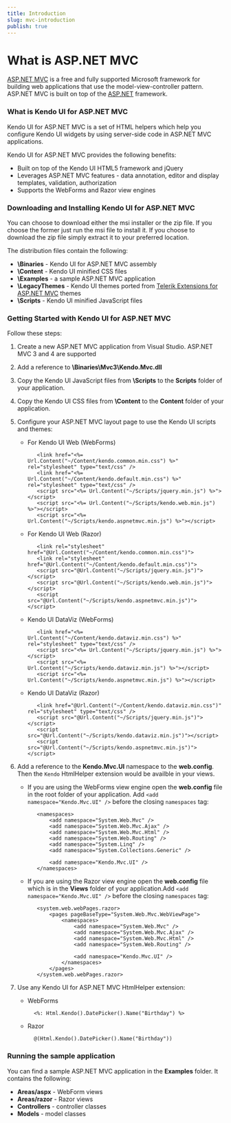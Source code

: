 ```yaml
---
title: Introduction
slug: mvc-introduction
publish: true
---
```


# What is ASP.NET MVC

 [ASP.NET MVC](http://www.asp.net/mvc/) is a free and fully supported Microsoft framework for building web applications that use the model-view-controller pattern.
ASP.NET MVC is built on top of the [ASP.NET](http://www.asp.net/) framework.

### What is Kendo UI for ASP.NET MVC

Kendo UI for ASP.NET MVC is a set of HTML helpers which help you configure Kendo UI widgets by using server-side code in ASP.NET MVC applications.

Kendo UI for ASP.NET MVC provides the following benefits:

*   Built on top of the Kendo UI HTML5 framework and jQuery
*   Leverages ASP.NET MVC features - data annotation, editor and display templates, validation, authorization
*   Supports the WebForms and Razor view engines

### Downloading and Installing Kendo UI for ASP.NET MVC

You can choose to download either the msi installer or the zip file. If you choose the former just run the msi file to install it. If you choose to
download the zip file simply extract it to your preferred location.

The distribution files contain the following:

*   **\Binaries** - Kendo UI for ASP.NET MVC assembly
*   **\Content** - Kendo UI minified CSS files
*   **\Examples** - a sample ASP.NET MVC application
*   **\LegacyThemes** - Kendo UI themes ported from [Telerik Extensions for ASP.NET MVC](http://www.telerik.com/products/aspnet-mvc.aspx) themes
*   **\Scripts** - Kendo UI minified JavaScript files

### Getting Started with Kendo UI for ASP.NET MVC

Follow these steps:

1.  Create a new ASP.NET MVC application from Visual Studio. ASP.NET MVC 3 and 4 are supported

2.  Add a reference to **\Binaries\Mvc3\Kendo.Mvc.dll**

3.  Copy the Kendo UI JavaScript files from **\Scripts** to the **Scripts** folder of your application.

4.  Copy the Kendo UI CSS files from **\Content** to the **Content** folder of your application.

5.  Configure your ASP.NET MVC layout page to use the Kendo UI scripts and themes:

    * For Kendo UI Web (WebForms)

             <link href="<%= Url.Content("~/Content/kendo.common.min.css") %>" rel="stylesheet" type="text/css" />
             <link href="<%= Url.Content("~/Content/kendo.default.min.css") %>" rel="stylesheet" type="text/css" />
             <script src="<%= Url.Content("~/Scripts/jquery.min.js") %>"></script>
             <script src="<%= Url.Content("~/Scripts/kendo.web.min.js") %>"></script>
             <script src="<%= Url.Content("~/Scripts/kendo.aspnetmvc.min.js") %>"></script>

    * For Kendo UI Web (Razor)

             <link rel="stylesheet" href="@Url.Content("~/Content/kendo.common.min.css")">
             <link rel="stylesheet" href="@Url.Content("~/Content/kendo.default.min.css")">
             <script src="@Url.Content("~/Scripts/jquery.min.js")"></script>
             <script src="@Url.Content("~/Scripts/kendo.web.min.js")"></script>
             <script src="@Url.Content("~/Scripts/kendo.aspnetmvc.min.js")"></script>

    * Kendo UI DataViz (WebForms)

             <link href="<%= Url.Content("~/Content/kendo.dataviz.min.css") %>" rel="stylesheet" type="text/css" />
             <script src="<%= Url.Content("~/Scripts/jquery.min.js") %>"></script>
             <script src="<%= Url.Content("~/Scripts/kendo.dataviz.min.js") %>"></script>
             <script src="<%= Url.Content("~/Scripts/kendo.aspnetmvc.min.js") %>"></script>

    * Kendo UI DataViz (Razor)

             <link href="@Url.Content("~/Content/kendo.dataviz.min.css")" rel="stylesheet" type="text/css" />
             <script src="@Url.Content("~/Scripts/jquery.min.js")"></script>
             <script src="@Url.Content("~/Scripts/kendo.dataviz.min.js")"></script>
             <script src="@Url.Content("~/Scripts/kendo.aspnetmvc.min.js")"></script>

6. Add a reference to the **Kendo.Mvc.UI** namespace to the **web.config**. Then the `Kendo` HtmlHelper extension would
be availble in your views.
    * If you are using the WebForms view engine open the **web.config** file in the root folder of your application. Add
     `<add namespace="Kendo.Mvc.UI" />` before the closing `namespaces` tag:

             <namespaces>
                 <add namespace="System.Web.Mvc" />
                 <add namespace="System.Web.Mvc.Ajax" />
                 <add namespace="System.Web.Mvc.Html" />
                 <add namespace="System.Web.Routing" />
                 <add namespace="System.Linq" />
                 <add namespace="System.Collections.Generic" />

                 <add namespace="Kendo.Mvc.UI" />
             </namespaces>
    * If you are using the Razor view engine open the **web.config** file which is in the **Views** folder
     of your application.Add `<add namespace="Kendo.Mvc.UI" />` before the closing `namespaces` tag:

             <system.web.webPages.razor>
                 <pages pageBaseType="System.Web.Mvc.WebViewPage">
                     <namespaces>
                         <add namespace="System.Web.Mvc" />
                         <add namespace="System.Web.Mvc.Ajax" />
                         <add namespace="System.Web.Mvc.Html" />
                         <add namespace="System.Web.Routing" />

                         <add namespace="Kendo.Mvc.UI" />
                     </namespaces>
                 </pages>
             </system.web.webPages.razor>

7.  Use any Kendo UI for ASP.NET MVC HtmlHelper extension:
    
    * WebForms

            <%: Html.Kendo().DatePicker().Name("Birthday") %>
    
    * Razor

            @(Html.Kendo().DatePicker().Name("Birthday"))

### Running the sample application

You can find a sample ASP.NET MVC application in the **Examples** folder.
It contains the following:

*   **Areas/aspx** - WebForm views
*   **Areas/razor** - Razor views
*   **Controllers** - controller classes
*   **Models** - model classes
